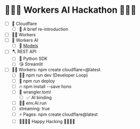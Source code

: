 # 🦙🦙🦙 Workers AI Hackathon 🦙🦙🦙

- [ ] 🧡 Cloudflare
  - [ ] 🤝 A brief re-introduction
- [ ] 👷‍♂️ Workers
- [ ] 🔮 Workers AI
  - [ ] 📄 [Models](https://developers.cloudflare.com/workers-ai/models/)
- [ ] 🪓 REST API
  - [ ] 🐍 Python SDK 
  - [ ] 😘 Streamlit
- [ ] 👨‍💻 Workers: npm create cloudflare=@latest
    - [ ] 👨‍💻 npm run dev (Developer Loop)
    - [ ] 🚀 npm run deploy
    - [ ] 🔥 npm install --save hono
    - [ ] 🤠 wrangler.toml
      - [ ] ✅ AI binding
    - [ ] 🏃‍♂️ env.AI.run
    - [ ] streaming: true
  - [ ] ⚡️ Pages: npm create cloudflare@latest
  - [ ] 🧑‍💻👩‍💻 Happy Hacking 🧑‍💻👩‍💻